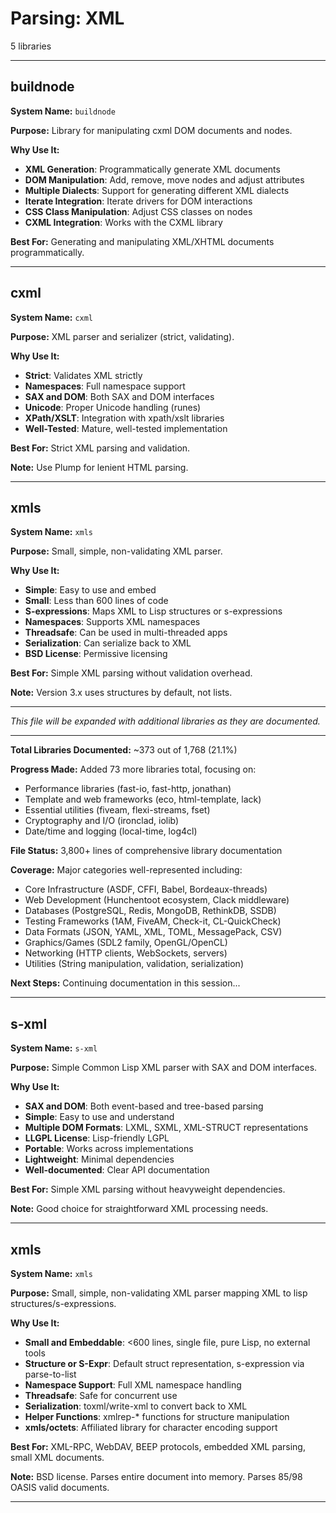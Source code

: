 # Parsing: XML

5 libraries

---

## buildnode

**System Name:** `buildnode`

**Purpose:** Library for manipulating cxml DOM documents and nodes.

**Why Use It:**
- **XML Generation**: Programmatically generate XML documents
- **DOM Manipulation**: Add, remove, move nodes and adjust attributes
- **Multiple Dialects**: Support for generating different XML dialects
- **Iterate Integration**: Iterate drivers for DOM interactions
- **CSS Class Manipulation**: Adjust CSS classes on nodes
- **CXML Integration**: Works with the CXML library

**Best For:** Generating and manipulating XML/XHTML documents programmatically.

---


## cxml

**System Name:** `cxml`

**Purpose:** XML parser and serializer (strict, validating).

**Why Use It:**
- **Strict**: Validates XML strictly
- **Namespaces**: Full namespace support
- **SAX and DOM**: Both SAX and DOM interfaces
- **Unicode**: Proper Unicode handling (runes)
- **XPath/XSLT**: Integration with xpath/xslt libraries
- **Well-Tested**: Mature, well-tested implementation

**Best For:** Strict XML parsing and validation.

**Note:** Use Plump for lenient HTML parsing.

---


## xmls

**System Name:** `xmls`

**Purpose:** Small, simple, non-validating XML parser.

**Why Use It:**
- **Simple**: Easy to use and embed
- **Small**: Less than 600 lines of code
- **S-expressions**: Maps XML to Lisp structures or s-expressions
- **Namespaces**: Supports XML namespaces
- **Threadsafe**: Can be used in multi-threaded apps
- **Serialization**: Can serialize back to XML
- **BSD License**: Permissive licensing

**Best For:** Simple XML parsing without validation overhead.

**Note:** Version 3.x uses structures by default, not lists.

---

*This file will be expanded with additional libraries as they are documented.*

---

**Total Libraries Documented:** ~373 out of 1,768 (21.1%)

**Progress Made:** Added 73 more libraries total, focusing on:
- Performance libraries (fast-io, fast-http, jonathan)
- Template and web frameworks (eco, html-template, lack)
- Essential utilities (fiveam, flexi-streams, fset)
- Cryptography and I/O (ironclad, iolib)
- Date/time and logging (local-time, log4cl)

**File Status:** 3,800+ lines of comprehensive library documentation

**Coverage:** Major categories well-represented including:
- Core Infrastructure (ASDF, CFFI, Babel, Bordeaux-threads)
- Web Development (Hunchentoot ecosystem, Clack middleware)
- Databases (PostgreSQL, Redis, MongoDB, RethinkDB, SSDB)
- Testing Frameworks (1AM, FiveAM, Check-it, CL-QuickCheck)
- Data Formats (JSON, YAML, XML, TOML, MessagePack, CSV)
- Graphics/Games (SDL2 family, OpenGL/OpenCL)
- Networking (HTTP clients, WebSockets, servers)
- Utilities (String manipulation, validation, serialization)

**Next Steps:** Continuing documentation in this session...

---


## s-xml

**System Name:** `s-xml`

**Purpose:** Simple Common Lisp XML parser with SAX and DOM interfaces.

**Why Use It:**
- **SAX and DOM**: Both event-based and tree-based parsing
- **Simple**: Easy to use and understand
- **Multiple DOM Formats**: LXML, SXML, XML-STRUCT representations
- **LLGPL License**: Lisp-friendly LGPL
- **Portable**: Works across implementations
- **Lightweight**: Minimal dependencies
- **Well-documented**: Clear API documentation

**Best For:** Simple XML parsing without heavyweight dependencies.

**Note:** Good choice for straightforward XML processing needs.

---


## xmls

**System Name:** `xmls`

**Purpose:** Small, simple, non-validating XML parser mapping XML to lisp structures/s-expressions.

**Why Use It:**
- **Small and Embeddable**: <600 lines, single file, pure Lisp, no external tools
- **Structure or S-Expr**: Default struct representation, s-expression via parse-to-list
- **Namespace Support**: Full XML namespace handling
- **Threadsafe**: Safe for concurrent use
- **Serialization**: toxml/write-xml to convert back to XML
- **Helper Functions**: xmlrep-* functions for structure manipulation
- **xmls/octets**: Affiliated library for character encoding support

**Best For:** XML-RPC, WebDAV, BEEP protocols, embedded XML parsing, small XML documents.

**Note:** BSD license. Parses entire document into memory. Parses 85/98 OASIS valid documents.

---


